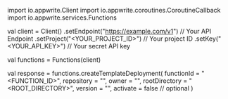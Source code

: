 import io.appwrite.Client
import io.appwrite.coroutines.CoroutineCallback
import io.appwrite.services.Functions

val client = Client()
    .setEndpoint("https://example.com/v1") // Your API Endpoint
    .setProject("<YOUR_PROJECT_ID>") // Your project ID
    .setKey("<YOUR_API_KEY>") // Your secret API key

val functions = Functions(client)

val response = functions.createTemplateDeployment(
    functionId = "<FUNCTION_ID>",
    repository = "<REPOSITORY>",
    owner = "<OWNER>",
    rootDirectory = "<ROOT_DIRECTORY>",
    version = "<VERSION>",
    activate = false // optional
)

